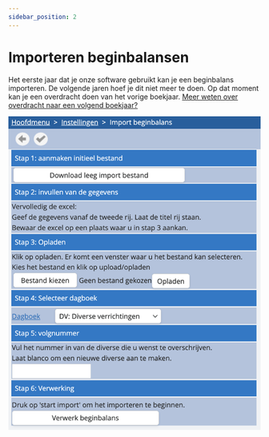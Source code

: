 ```yaml
---
sidebar_position: 2
---
```


# Importeren beginbalansen

Het eerste jaar dat je onze software gebruikt kan je een beginbalans importeren. De volgende jaren hoef je dit niet meer te doen. Op dat moment kan je een overdracht doen van het vorige boekjaar. <u>Meer weten over overdracht naar een volgend boekjaar?</u> 


![alt text](image-1.png)